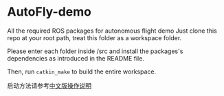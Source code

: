 # AutoFly-demo
All the required ROS packages for autonomous flight demo
Just clone this repo at your root path, treat this folder as a workspace folder.

Please enter each folder inside /src and install the packages's dependencies as introduced in the README file.

Then, run `catkin_make` to build the entire workspace.

启动方法请参考[中文版操作说明](https://github.com/chenhanpolyu/AutoFly-demo/blob/master/%E6%9C%AA%E7%9F%A5%E5%8A%A8%E6%80%81%E7%8E%AF%E5%A2%83%E8%87%AA%E4%B8%BB%E9%A3%9E%E8%A1%8C%E7%B3%BB%E7%BB%9F%E8%AF%B4%E6%98%8E%E4%B9%A6.docx)
